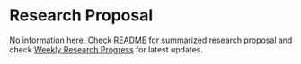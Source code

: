 # Research Proposal

No information here. Check [README](README.md) for summarized research proposal and check [Weekly Research Progress](Weekly%20Research%20Progress.md) for latest updates.